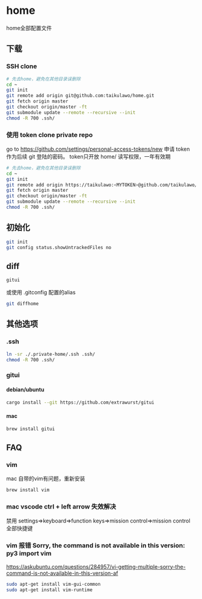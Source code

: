 # home

home全部配置文件

## 下载

### SSH clone

```bash
# 先去home，避免在其他目录误删除
cd ~
git init
git remote add origin git@github.com:taikulawo/home.git
git fetch origin master
git checkout origin/master -ft
git submodule update --remote --recursive --init
chmod -R 700 .ssh/
```

### 使用 token clone private repo

go to https://github.com/settings/personal-access-tokens/new 申请 token 作为后续 git 登陆的密码。
token只开放 home/ 读写权限，一年有效期

```bash
# 先去home，避免在其他目录误删除
cd ~
git init
git remote add origin https://taikulawo:<MYTOKEN>@github.com/taikulawo/home.git
git fetch origin master
git checkout origin/master -ft
git submodule update --remote --recursive --init
chmod -R 700 .ssh/
```

## 初始化

```bash
git init
git config status.showUntrackedFiles no
```

## diff

```bash
gitui
```

或使用 .gitconfig 配置的alias

```bash
git diffhome
```
## 其他选项

### .ssh

```bash
ln -sr ./.private-home/.ssh .ssh/
chmod -R 700 .ssh/
```

### gitui

#### debian/ubuntu

```bash
cargo install --git https://github.com/extrawurst/gitui
```

#### mac

```bash
brew install gitui
```

## FAQ

### vim

mac 自带的vim有问题，重新安装

```bash
brew install vim
```

### mac vscode ctrl + left arrow 失效解决

禁用 settings=>keyboard=>function keys=>mission control=>mission control 全部快捷键

### vim 报错 Sorry, the command is not available in this version: py3 import vim

https://askubuntu.com/questions/284957/vi-getting-multiple-sorry-the-command-is-not-available-in-this-version-af

```bash
sudo apt-get install vim-gui-common
sudo apt-get install vim-runtime
```
